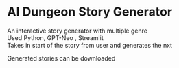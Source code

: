 # AI Dungeon Story Generator
 An interactive story generator with multiple genre<br>
 Used Python, GPT-Neo , Streamlit<br>
 Takes in start of the story from user and generates the nxt<br>
 
 Generated stories can be downloaded <br>
 
